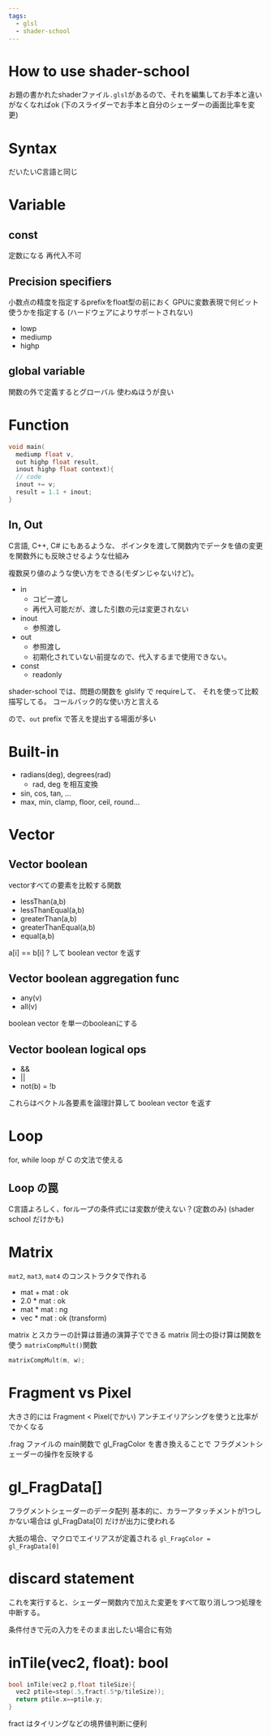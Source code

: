 ```yaml
---
tags:
  - glsl
  - shader-school
---
```


# How to use shader-school
お題の書かれたshaderファイル`.glsl`があるので、それを編集してお手本と違いがなくなればok
(下のスライダーでお手本と自分のシェーダーの画面比率を変更)

# Syntax
だいたいC言語と同じ

# Variable

## const
定数になる
再代入不可

## Precision specifiers
小数点の精度を指定するprefixをfloat型の前におく
GPUに変数表現で何ビット使うかを指定する
(ハードウェアによりサポートされない)

- lowp
- mediump
- highp

## global variable
関数の外で定義するとグローバル
使わぬほうが良い


# Function
```cpp
void main(
  mediump float v,
  out highp float result,
  inout highp float context){
  // code
  inout += v;
  result = 1.1 + inout;
}
```


## In, Out
C言語, C++, C# にもあるような、
ポインタを渡して関数内でデータを値の変更を関数外にも反映させるような仕組み

複数戻り値のような使い方をできる(モダンじゃないけど)。


- in
  - コピー渡し
  - 再代入可能だが、渡した引数の元は変更されない
- inout
  - 参照渡し
- out
  - 参照渡し
  - 初期化されていない前提なので、代入するまで使用できない。
- const
  - readonly

shader-school では、問題の関数を glslify で requireして、
それを使って比較描写してる。
コールバック的な使い方と言える

ので、`out` prefix で答えを提出する場面が多い

# Built-in

- radians(deg), degrees(rad)
  - rad, deg を相互変換
- sin, cos, tan, ...
- max, min, clamp, floor, ceil, round...


# Vector

## Vector boolean
vectorすべての要素を比較する関数
- lessThan(a,b)
- lessThanEqual(a,b)
- greaterThan(a,b)
- greaterThanEqual(a,b)
- equal(a,b)

a[i] == b[i] ?
して boolean vector を返す

## Vector boolean aggregation func
- any(v)
- all(v)

boolean vector を単一のbooleanにする

## Vector boolean logical ops
- &&
- ||
- not(b) = !b

これらはベクトル各要素を論理計算して boolean vector を返す


# Loop

for, while loop が C の文法で使える

## Loop の罠

C言語よろしく、forループの条件式には変数が使えない？(定数のみ)
(shader school だけかも)


# Matrix

`mat2`, `mat3`, `mat4` のコンストラクタで作れる
- mat + mat : ok
- 2.0 * mat : ok
- mat * mat : ng
- vec * mat : ok (transform)

matrix とスカラーの計算は普通の演算子でできる
matrix 同士の掛け算は関数を使う
`matrixCompMult()`関数
```c
matrixCompMult(m, w);
```


# Fragment vs Pixel

大きさ的には Fragment < Pixel(でかい)
アンチエイリアシングを使うと比率がでかくなる

.frag ファイルの main関数で gl_FragColor を書き換えることで
フラグメントシェーダーの操作を反映する

# gl_FragData[]
フラグメントシェーダーのデータ配列
基本的に、カラーアタッチメントが1つしかない場合は gl_FragData[0] だけが出力に使われる

大抵の場合、マクロでエイリアスが定義される
`gl_FragColor = gl_FragData[0]`


# discard statement
これを実行すると、シェーダー関数内で加えた変更をすべて取り消しつつ処理を中断する。

条件付きで元の入力をそのまま出したい場合に有効

# inTile(vec2, float): bool
```cpp
bool inTile(vec2 p,float tileSize){
  vec2 ptile=step(.5,fract(.5*p/tileSize));
  return ptile.x==ptile.y;
}
```

fract はタイリングなどの境界値判断に便利